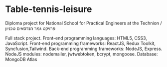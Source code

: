 # Table-tennis-leisure
Diploma project for National School for Practical Engineers at the Technion /  פרויקט גמר הנדסאים טכניון

Full stack project. 
Front-end programming languages: HTML5, CSS3, JavaScript.
Front-end programming frameworks: ReactJS, Redux Toolkit, Syncfusion,Tailwind. 
Back-end programming frameworks: NodeJS, Express. 
NodeJS modules: nodemailer, jwtwebtoken, bcrypt, mongoose. 
Database: MongoDB Atlas
